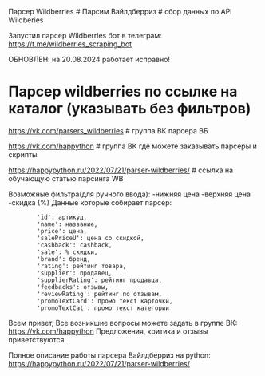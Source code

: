 Парсер Wildberries # Парсим Вайлдберриз # сбор данных по API Wildberies

Запустил парсер Wildberries бот в телеграм: https://t.me/wildberries_scraping_bot

ОБНОВЛЕН: на 20.08.2024 работает исправно!

# Парсер wildberries по ссылке на каталог (указывать без фильтров)

https://vk.com/parsers_wildberries  # группа ВК парсера ВБ

https://vk.com/happython  # группа ВК где можете заказывать парсеры и скрипты

https://happypython.ru/2022/07/21/parser-wildberries/  # ссылка на обучающую статью парсинга WB


Возможные фильтра(для ручного ввода): 
    -нижняя цена
    -верхняя цена
    -скидка (%)
Данные которые собирает парсер:

            'id': артикуд,
            'name': название,
            'price': цена,
            'salePriceU': цена со скидкой,
            'cashback': cashback,
            'sale': % скидки,
            'brand': бренд,
            'rating': рейтинг товара,
            'supplier': продавец,
            'supplierRating': рейтинг продавца,
            'feedbacks': отзывы,
            'reviewRating': рейтинг по отзывам,
            'promoTextCard': промо текст карточки,
            'promoTextCat': промо текст категории

Всем привет, 
Все возникшие вопросы можете задать в группе ВК: https://vk.com/happython
Предложения, критика и отзывы приветствуются.

Полное описание работы парсера Вайлдберриз на python: https://happypython.ru/2022/07/21/parser-wildberries/

